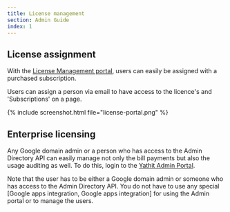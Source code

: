 ```yaml
---
title: License management
section: Admin Guide
index: 1
---
```



## License assignment


With the [License Management portal](https://www.yathit.com/portal/index.html), users can easily be assigned with a purchased subscription. 

Users can assign a person via email to have access to the licence's and 'Subscriptions' on a page.

{% include screenshot.html file="license-portal.png" %}


## Enterprise licensing 

Any Google domain admin or a person who has access to the Admin Directory API can easily manage not only the bill payments but also the usage auditing as well. To do this, login to the [Yathit Admin Portal](https://www.yathit.com/portal/crm-admin.html). 

Note that the user has to be either a Google domain admin or someone who has access to the Admin Directory API. You do not have to use any special [Google apps integration, Google apps integration] for using the Admin portal or to manage the users.

